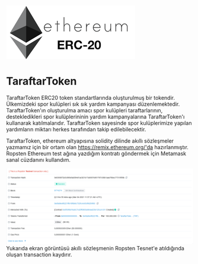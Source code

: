 ![ERC20](https://github.com/Emre81/TaraftarToken/blob/main/Readme%20Images/ERC20.png)
# TaraftarToken
TaraftarToken ERC20 token standartlarında oluşturulmuş bir tokendir. Ülkemizdeki spor kulüpleri sık sık yardım kampanyası düzenlemektedir. TaraftarToken'ın oluşturulma amacı spor kulüpleri taraftarlarının, destekledikleri spor kulüplerininin yardım kampanyalarına TaraftarToken'ı kullanarak katılmalarıdır. TaraftarToken sayesinde spor kulüplerimize yapılan yardımların miktarı herkes tarafından takip edilebilecektir. 

TaraftarToken, ethereum altyapısına solidity dilinde akıllı sözleşmeler yazmamız için bir ortam olan https://remix.ethereum.org/'da hazırlanmıştır. Ropsten Ethereum test ağına yazdığım kontratı göndermek için Metamask sanal cüzdanını kullandım. 

![Transaction](https://github.com/Emre81/TaraftarToken/blob/main/Readme%20Images/Contract_Transaction.png)
Yukarıda ekran görüntüsü akıllı sözleşmenin Ropsten Tesnet'e atıldığında oluşan transaction kaydırır. 
